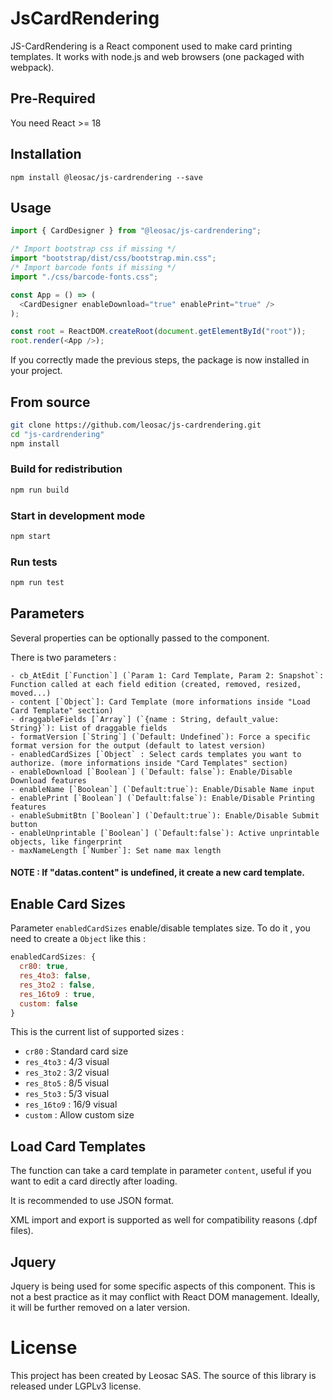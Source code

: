 # JsCardRendering

JS-CardRendering is a React component used to make card printing templates.
It works with node.js and web browsers (one packaged with webpack).

## Pre-Required

You need React >= 18

## Installation

`npm install @leosac/js-cardrendering --save`

## Usage

```js
import { CardDesigner } from "@leosac/js-cardrendering";

/* Import bootstrap css if missing */
import "bootstrap/dist/css/bootstrap.min.css";
/* Import barcode fonts if missing */
import "./css/barcode-fonts.css";

const App = () => (
  <CardDesigner enableDownload="true" enablePrint="true" />
);

const root = ReactDOM.createRoot(document.getElementById("root"));
root.render(<App />);
```

If you correctly made the previous steps, the package is now installed in your project.

## From source

```bash
git clone https://github.com/leosac/js-cardrendering.git
cd "js-cardrendering"
npm install
```

### Build for redistribution
```bash
npm run build
```

### Start in development mode
```bash
npm start
```

### Run tests
```bash
npm run test
```

## Parameters

Several properties can be optionally passed to the component.

There is two parameters :

    - cb_AtEdit [`Function`] (`Param 1: Card Template, Param 2: Snapshot`: Function called at each field edition (created, removed, resized, moved...)
    - content [`Object`]: Card Template (more informations inside "Load Card Template" section)
    - draggableFields [`Array`] (`{name : String, default_value: String}`): List of draggable fields
    - formatVersion [`String`] (`Default: Undefined`): Force a specific format version for the output (default to latest version)
    - enabledCardSizes [`Object` : Select cards templates you want to authorize. (more informations inside "Card Templates" section)
    - enableDownload [`Boolean`] (`Default: false`): Enable/Disable Download features
    - enableName [`Boolean`] (`Default:true`): Enable/Disable Name input
    - enablePrint [`Boolean`] (`Default:false`): Enable/Disable Printing features
    - enableSubmitBtn [`Boolean`] (`Default:true`): Enable/Disable Submit button
    - enableUnprintable [`Boolean`] (`Default:false`): Active unprintable objects, like fingerprint
    - maxNameLength [`Number`]: Set name max length

#### NOTE : If "datas.content" is undefined, it create a new card template.

## Enable Card Sizes

Parameter `enabledCardSizes` enable/disable templates size.
To do it , you need to create a `Object` like this :

```js
enabledCardSizes: {
  cr80: true,
  res_4to3: false,
  res_3to2 : false,
  res_16to9 : true,
  custom: false
}
```

This is the current list of supported sizes :

  - `cr80` : Standard card size
  - `res_4to3` : 4/3 visual
  - `res_3to2` : 3/2 visual
  - `res_8to5` : 8/5 visual
  - `res_5to3` : 5/3 visual
  - `res_16to9` : 16/9 visual
  - `custom` : Allow custom size

## Load Card Templates

The function can take a card template in parameter `content`, useful if you want to edit a card directly after loading.

It is recommended to use JSON format.

XML import and export is supported as well for compatibility reasons (.dpf files).

## Jquery

Jquery is being used for some specific aspects of this component. This is not a best practice as it may conflict with React DOM management. Ideally, it will be further removed on a later version.

# License

This project has been created by Leosac SAS.
The source of this library is released under LGPLv3 license.